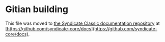 Gitian building
================

This file was moved to [the Syndicate Classic documentation repository](https://github.com/syndicate-core/docs/blob/master/gitian-building.md) at [https://github.com/syndicate-core/docs](https://github.com/syndicate-core/docs).
